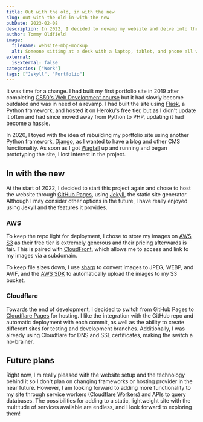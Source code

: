 ```yaml
---
title: Out with the old, in with the new
slug: out-with-the-old-in-with-the-new
pubDate: 2023-02-08
description: In 2022, I decided to revamp my website and delve into the JAMstack. Out with the old and in with the new!
author: Tommy Oldfield
image:
  filename: website-mbp-mockup
  alt: Someone sitting at a desk with a laptop, tablet, and phone all with my website displayed.
external:
  isExternal: false
categories: ["Work"]
tags: ["Jekyll", "Portfolio"]
---
```

It was time for a change. I had built my first portfolio site in 2019 after completing [CS50's Web Development course](/work/cs50) but it had slowly become outdated and was in need of a revamp. I had built the site using [Flask](https://flask.palletsprojects.com), a Python framework, and hosted it on Heroku's free tier, but as I didn't update it often and had since moved away from Python to PHP, updating it had become a hassle.

In 2020, I toyed with the idea of rebuilding my portfolio site using another Python framework, [Django](https://www.djangoproject.com/), as I wanted to have a blog and other CMS functionality. As soon as I got [Wagtail](https://wagtail.org/) up and running and began prototyping the site, I lost interest in the project.

## In with the new

At the start of 2022, I decided to start this project again and chose to host the website through [GitHub Pages](https://pages.github.com/), using [Jekyll](https://jekyllrb.com/), the static site generator. Although I may consider other options in the future, I have really enjoyed using Jekyll and the features it provides.

### AWS

To keep the repo light for deployment, I chose to store my images on [AWS S3](https://aws.amazon.com/s3/) as their free tier is extremely generous and their pricing afterwards is fair. This is paired with [CloudFront](https://aws.amazon.com/cloudfront/), which allows me to access and link to my images via a subdomain.

To keep file sizes down, I use [sharp](https://sharp.pixelplumbing.com/) to convert images to JPEG, WEBP, and AVIF, and the [AWS SDK](https://aws.amazon.com/sdk-for-javascript/) to automatically upload the images to my S3 bucket.

### Cloudflare

Towards the end of development, I decided to switch from GitHub Pages to [Cloudflare Pages](https://pages.cloudflare.com/) for hosting. I like the integration with the GitHub repo and automatic deployment with each commit, as well as the ability to create different sites for testing and development branches. Additionally, I was already using Cloudflare for DNS and SSL certificates, making the switch a no-brainer.

## Future plans

Right now, I'm really pleased with the website setup and the technology behind it so I don't plan on changing frameworks or hosting provider in the near future. However, I am looking forward to adding more functionality to my site through service workers ([Cloudflare Workers](https://workers.cloudflare.com/)) and APIs to query databases. The possibilities for adding to a static, lightweight site with the multitude of services available are endless, and I look forward to exploring them!
